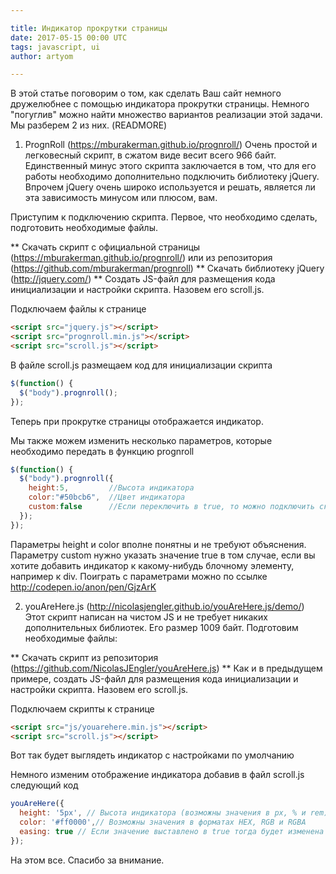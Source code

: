 ```yaml
---

title: Индикатор прокрутки страницы
date: 2017-05-15 00:00 UTC
tags: javascript, ui
author: artyom

---
```


В этой статье поговорим о том, как сделать Ваш сайт немного дружелюбнее с помощью индикатора прокрутки страницы.
Немного "погуглив" можно найти множество вариантов реализации этой задачи. Мы разберем 2 из них.
(READMORE)

1. PrognRoll (https://mburakerman.github.io/prognroll/)
Очень простой и легковесный скрипт, в сжатом виде весит всего 966 байт. Единственный минус этого скрипта заключается в том, что для его работы необходимо дополнительно подключить библиотеку jQuery. Впрочем jQuery очень широко используется и решать, является ли эта зависимость минусом или плюсом, вам.

Приступим к подключению скрипта. Первое, что необходимо сделать, подготовить необходимые файлы.

** Скачать скрипт с официальной страницы (https://mburakerman.github.io/prognroll/) или из репозитория (https://github.com/mburakerman/prognroll)
  ** Скачать библиотеку jQuery (http://jquery.com/)
  ** Создать JS-файл для размещения кода инициализации и настройки скрипта. Назовем его scroll.js.

Подключаем файлы к странице

```html
<script src="jquery.js"></script>
<script src="prognroll.min.js"></script>
<script src="scroll.js"></script>
```

В файле scroll.js размещаем код для инициализации скрипта

```javascript
$(function() {
  $("body").prognroll();
});
```

Теперь при прокрутке страницы отображается индикатор.

Мы также можем изменить несколько параметров, которые необходимо передать в функцию prognroll

```javascript
$(function() {
  $("body").prognroll({
    height:5,         //Высота индикатора
    color:"#50bcb6",  //Цвет индикатора
    custom:false      //Если переключить в true, то можно подключить скрипт к любому div элементу
  });
});
```

Параметры height и color вполне понятны и не требуют объяснения. Параметру custom нужно указать значение true в том случае, если вы хотите добавить индикатор к какому-нибудь блочному элементу, например к div.
Поиграть с параметрами можно по ссылке http://codepen.io/anon/pen/GjzArK

2. youAreHere.js (http://nicolasjengler.github.io/youAreHere.js/demo/)
Этот скрипт написан на чистом JS и не требует никаких дополнительных библиотек. Его размер 1009 байт.
Подготовим необходимые файлы:

  ** Скачать скрипт из  репозитория (https://github.com/NicolasJEngler/youAreHere.js)
  ** Как и в предыдущем примере, создать JS-файл для размещения кода инициализации и настройки скрипта. Назовем его scroll.js.

Подключаем скрипты к странице

```html
<script src="js/youarehere.min.js"></script>
<script src="scroll.js"></script>
```

Вот так будет выглядеть индикатор с настройками по умолчанию

Немного изменим отображение индикатора добавив в файл scroll.js следующий код

```javascript
youAreHere({
  height: '5px', // Высота индикатора (возможны значения в px, % и rem)
  color: '#ff0000',// Возможны значения в форматах HEX, RGB и RGBA
  easing: true // Если значение выставлено в true тогда будет изменена анимация у индикатора
});
```

На этом все. Спасибо за внимание.

